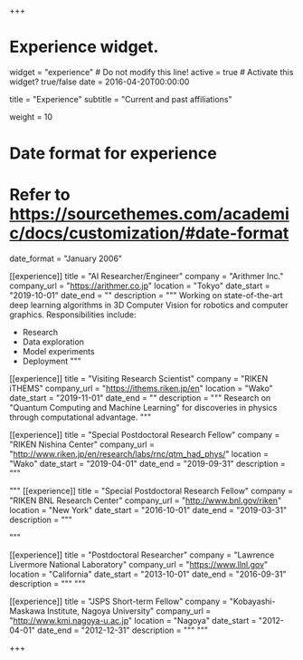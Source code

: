 +++
# Experience widget.
widget = "experience"  # Do not modify this line!
active = true  # Activate this widget? true/false
date = 2016-04-20T00:00:00

title = "Experience"
subtitle = "Current and past affiliations"

weight = 10

# Date format for experience
#   Refer to https://sourcethemes.com/academic/docs/customization/#date-format
date_format = "January 2006"

[[experience]]
  title = "AI Researcher/Engineer"
  company = "Arithmer Inc."
  company_url = "https://arithmer.co.jp"
  location = "Tokyo"
  date_start = "2019-10-01"
  date_end = ""
  description = """
  Working on state-of-the-art deep learning algorithms in 3D Computer Vision for robotics and computer graphics. Responsibilities include:

  * Research
  * Data exploration
  * Model experiments
  * Deployment
  """

[[experience]]
  title = "Visiting Research Scientist"
  company = "RIKEN iTHEMS"
  company_url = "https://ithems.riken.jp/en"
  location = "Wako"
  date_start = "2019-11-01"
  date_end = ""
  description = """
  Research on "Quantum Computing and Machine Learning" for discoveries in physics through computational advantage.
  """

[[experience]]
  title = "Special Postdoctoral Research Fellow"
  company = "RIKEN Nishina Center"
  company_url = "http://www.riken.jp/en/research/labs/rnc/qtm_had_phys/"
  location = "Wako"
  date_start = "2019-04-01"
  date_end = "2019-09-31"
  description = """

  """
[[experience]]
  title = "Special Postdoctoral Research Fellow"
  company = "RIKEN BNL Research Center"
  company_url = "http://www.bnl.gov/riken"
  location = "New York"
  date_start = "2016-10-01"
  date_end = "2019-03-31"
  description = """

  """

[[experience]]
  title = "Postdoctoral Researcher"
  company = "Lawrence Livermore National Laboratory"
  company_url = "https://www.llnl.gov"
  location = "California"
  date_start = "2013-10-01"
  date_end = "2016-09-31"
  description = """
  """

[[experience]]
  title = "JSPS Short-term Fellow"
  company = "Kobayashi-Maskawa Institute, Nagoya University"
  company_url = "http://www.kmi.nagoya-u.ac.jp"
  location = "Nagoya"
  date_start = "2012-04-01"
  date_end = "2012-12-31"
  description = """
  """

+++
